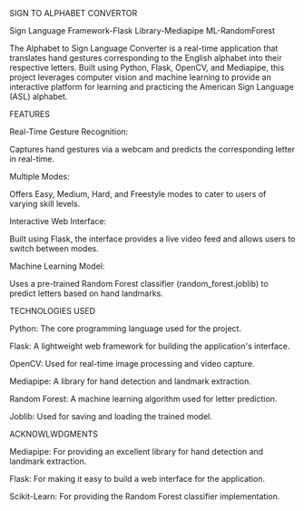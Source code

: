 SIGN TO ALPHABET CONVERTOR

Sign Language Framework-Flask Library-Mediapipe ML-RandomForest

The Alphabet to Sign Language Converter is a real-time application that translates hand gestures corresponding to the English alphabet into their respective letters. Built using Python, Flask, OpenCV, and Mediapipe, this project leverages computer vision and machine learning to provide an interactive platform for learning and practicing the American Sign Language (ASL) alphabet.

FEATURES

Real-Time Gesture Recognition: 

Captures hand gestures via a webcam and predicts the corresponding letter in real-time.

Multiple Modes:

Offers Easy, Medium, Hard, and Freestyle modes to cater to users of varying skill levels.

Interactive Web Interface: 

Built using Flask, the interface provides a live video feed and allows users to switch between modes.

Machine Learning Model: 

Uses a pre-trained Random Forest classifier (random_forest.joblib) to predict letters based on hand landmarks.

TECHNOLOGIES USED

Python: The core programming language used for the project.

Flask: A lightweight web framework for building the application's interface.

OpenCV: Used for real-time image processing and video capture.

Mediapipe: A library for hand detection and landmark extraction.

Random Forest: A machine learning algorithm used for letter prediction.

Joblib: Used for saving and loading the trained model.

ACKNOWLWDGMENTS

Mediapipe: For providing an excellent library for hand detection and landmark extraction.

Flask: For making it easy to build a web interface for the application.

Scikit-Learn: For providing the Random Forest classifier implementation.
